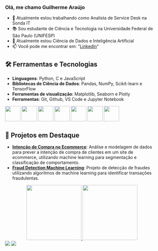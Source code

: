 ### Olá, me chamo Guilherme Araújo

- 🔭 Atualmente estou trabalhando como Analista de Service Desk na Sonda IT
- 📚 Sou estudante de Ciência e Tecnologia na Universidade Federal de São Paulo (UNIFESP)
- 🌱 Atualmente estou Ciência de Dados e Inteligência Artificial
- 📫 Você pode me encontrar em: "[LinkedIn](https://www.linkedin.com/in/guilherme-a-m-souza/)"

## 🛠️ Ferramentas e Tecnologias
- **Linguagens**: Python, C e JavaScript
- **Bibliotecas de Ciência de Dados**: Pandas, NumPy, Scikit-learn e TensorFlow
- **Ferramentas de visualização**: Matplotlib, Seaborn e Plotly
- **Ferramentas**: Git, Github, VS Code e Jupyter Notebook

<img src="https://cdn.jsdelivr.net/gh/devicons/devicon@latest/icons/python/python-original-wordmark.svg" width="50" height="50"/>   <img src="https://cdn.jsdelivr.net/gh/devicons/devicon@latest/icons/numpy/numpy-original-wordmark.svg" width="50" height="50"/>   <img src="https://cdn.jsdelivr.net/gh/devicons/devicon@latest/icons/pandas/pandas-original-wordmark.svg"  width="50" height="50"/>   <img src="https://cdn.jsdelivr.net/gh/devicons/devicon@latest/icons/matplotlib/matplotlib-original-wordmark.svg" width="50" height="50"/>   <img src="https://cdn.jsdelivr.net/gh/devicons/devicon@latest/icons/scikitlearn/scikitlearn-original.svg"  width="50" height="50"/>   <img src="https://cdn.jsdelivr.net/gh/devicons/devicon@latest/icons/mysql/mysql-plain-wordmark.svg" width="50" height="50"/>   <img loading="lazy" src="https://cdn.jsdelivr.net/gh/devicons/devicon/icons/git/git-original.svg" width="50" height="50"/>

## 🚀 Projetos em Destaque
- [**Intenção de Compra no Ecommerce**](https://github.com/Gu1lh3rm3-Arauj0/Intencao-de-Compra-no-Ecommerce): Análise e modelagem de dados para prever a intenção de compra de clientes em um site de ecommerce, utilizando machine learning para segmentação e classificação de comportamento.
- [**Fraud Detection Machine Learning**](https://github.com/Gu1lh3rm3-Arauj0/fraud-detection-machine-learning): Projeto de detecção de fraudes utilizando algoritmos de machine learning para identificar transações fraudulentas.

<div align="center">
  <a href="https://github.com/Gu1lh3rm3-Arauj0">
  <img height="180em" src="https://github-readme-stats.vercel.app/api?username=Gu1lh3rm3-Arauj0&show_icons=true&theme=dark&include_all_commits=true&count_private=true"/>
  <img height="180em" src="https://github-readme-stats.vercel.app/api/top-langs/?username=Gu1lh3rm3-Arauj0&layout=compact&langs_count=7&theme=dark"/>
</div>

<div> 
  <a href = "mailto:guilherme.a.m.souza0613@gmail.com"><img src="https://img.shields.io/badge/-Gmail-%23333?style=for-the-badge&logo=gmail&logoColor=white" target="_blank"></a>
  <a href="https://www.linkedin.com/in/guilherme-a-m-souza/" target="_blank"><img src="https://img.shields.io/badge/-LinkedIn-%230077B5?style=for-the-badge&logo=linkedin&logoColor=white" target="_blank"></a>
</div>
